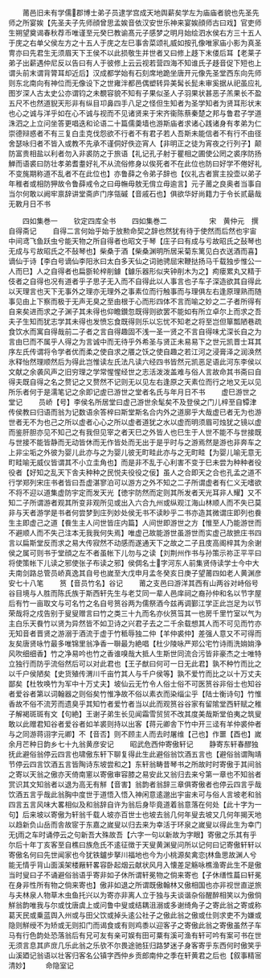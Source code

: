 <!-- { "loadSidebar": true } -->
　　莆邑旧未有学儒郡博士弟子员逮学宫成天地舆薪矣学左为庙庙者貌也先圣先师之所宴娭【先圣夫子先师顔曾思孟娭音依汉安世乐神来宴娭顔师古曰戏】官吏师生朔望奠谒春秋荐币唯谨至元癸巳教谕髙元子感梦之明月始绘泗水侯右方三十五人于庑之右单父侯左方之十五人于庑之左巳事舎菜颂礼威如按孔像唯家庙小影为真圣冑亦曰先君生无须眉天下王侯不以此损敬生并世者又曰修上趍下末偻后耳【老莱子弟子出薪遇仲尼反以告曰有人于彼修上云云视若营四海不知谁氏子趍音促下短也上谓头前末谓背膂耳却近后】汉成都学始有石刻席地跪坐唐开元像先圣堂西东向先师则东北南向有神位而无像设下之世雍泮都邑偶塑转异美髯长髭未审奚据从祀虽应礼图岁深人古太史公亦谓钧之未覩容貌不知有子果似圣人子羽果状甚恶子羔果长不盈五尺不也然道貎天形非有纵目卭鼻四手八足之怪但生知者为圣学知者为贤耳形状末也心之诚与洋乎如在心不诚与视而不见诸贤来于宋齐衞陈蔡秦楚之邦与鲁君子学道洙泗之上立问坐答更唱迭和论语二十篇儒羮墙也游斯庙者求诸心践诸身有孝弟为仁崇德辩惑者不有三复白圭克伐怨欲不行者不有君子若人吾斯未能信者不有行不由径舍瑟咏归者不皆入或教不先承不谨侗好佚迩宵人【非明正之徒为宵夜之行列子】颠防富贵相盐以利者勿入非裘防之于旅语【礼记孔子射于瞿相之圃使公罔之裘序防扬觯而语裘曰防壮孝弟耆耋好礼不从流俗修身以俟死者不在此位也防曰好学不倦好礼不变旄期称道不乱者不在此位也】亦鲁薛之令弟子辞也【仪礼古者賔主投壶以弟子年稚者或相防狎故令鲁薛戒令之曰毋幠毋敖无偝立毋逾言】元子莆之良奥者当事自当尔何敢以阙牢禀辞讲堂斋庐门序瓴磩【音戚石也】俱欲华好尚籍力于令长贰朂哉无斁月日不书



　　四如集巻一
　　钦定四库全书
　　四如集巻二　　　　　　宋　黄仲元　撰自得斋记
　　自得二言何始乎始于放勲命契之辞也然犹有待于使然而后然也宇宙中间鸢飞鱼跃虫兮能天物之所自得者也昭文于琴【庄子曰有成与亏故昭氏之鼔琴也无成与亏故昭氏之不鼔琴也】柴桑于酒【柴桑渊明所居采菊东篱见白衣送酒而喜】谪仙于诗【李白号谪仙李阳氷曰太白多天仙之词驰骋屈宋鞭挞扬马千载独步惟公一人而巳】人之自得者也扁斵轮梓削鐻【鐻乐器形似夹钟削木为之】痀瘘累丸又精于伎者之自得也况有道者乎子思子无入而不自得此以人事言也子车子深造欲其自得此以天理言也天下无事外之理亦无理外之事素位而行触事而与理俱左右逢原理熟而随事见由上下察而极于无声无臭之至由根于心而形四体不言而喻之妙之二子者所得有自来矣进而求之子渊子其未得也仰瞻鑚忽既得则欲罢不能如有所立卓尔上而求之吾夫子生知而犹志学其未得也发愤忘食既得则乐以忘忧不知老之将至岂但箪瓢陋巷疏食饮水而寓自得哉前二子者之言自得趣固不浅一圣一贤之不言自得味尤深长自之为言由巳而不属乎人得之为言诚中而无待乎外希圣与贤正未易易下之世元凯晋士耳其序左氏传谓将令学者优而柔之使自求之餍之饫之使自趣之若江河之浸膏泽之润涣然氷释怡然理顺然后为得此岂惟读左氏法凡读六经四书皆然元凯恶足语此河东李侯以文献之余袭风声之旧穷理之学常惺惺经世之志活泼泼盖难与俗人言故命其书斋曰自得夫既自得之名之赘记之又赘然不记则无以见左右逢原之天素位而行之地又无以见所乐者何于是濡笔记之余即记虗已游世之堂者名氏与年月日不书
　　虚巳游世之堂记
　　员峤【号】李侯名所居堂曰虚己游世余髦矣不及登侯之门儿梓至自镡津传侯教曰归语而翁为记数语余答梓曰斯堂斯名合内外之道廓乎大哉虚已者无为也游世者无不为也己之所以虚者心心之所以虚者道犹之水以虚而明须眉可烛犹之镜以虚而鉴肝胆亦见不知己之有我但见宰之者天巳之外皆人也巳生于人世不能不与世接既与世接不能皆静而无动皆休而无作皆处而无出于是乎时与之游焉然是游也非奔车之上非尘垢之外彼为婴儿此亦与之为婴儿彼无町畦此亦与之无町畦【为婴儿喻无意无町畦喻无威仪皆谓其不小立圭角也】而是非不乱于心利害不变于巳未尝为种种者役役者【好知之乱天下舎夫种种之民悦夫役役之佞】虽人之合即天之合也孔孟之道不行学郑列宋庄书者皆曰吾虚湛寥泊可以游方之外不知之二子所谓虚者有仁义无嗜欲不将不迎以道集虚防宇定而发天光【徳宇防然而定则其所发者天光耳非人耀】又不知二子所谓游者观其所变非观所见或出入六合九州或纵观江海山林顺人而不失已莫非与天者游学是书者何尝梦到庄列妙处侯无书不读眇乎二书亦造其微谓庄即列也飬生主即虚己之道【飬生主人问世皆庄内篇】人间世即游世之方【惟至人乃能游世而不避顺人而不失己注本无我我何失焉】唯虚己故能游世虽游世而实虚己故摭庄书四言以扁斯堂反而求之易大传寂然不动感而遂通天下之故之二子且庋高阁梓其为余谢侯之属可则书于堂顔之左不者虽帐下儿勿与之读【刘荆州作书与孙策示祢正平平曰将使策帐下儿读之邪使张子布读之邪】侯倜名士字河东人前集贤侍读学士今中大夫南剑路总管员峤真逸其自号也嵗至大戊申月孟冬癸亥日庚子望莆四如老人黄渊彦安七十八笔
　　筼【音员竹名】谷记
　　莆之支邑曰游洋其西有山两谷对峙俗号谷目境与人胜而陈氏族于斯西轩先生与老艾同一辈人邑庠祠之裔孙仲和名以节字屋后有竹一亩取文与可名竹之名自号筼谷两为儒祭酒今兹再调鄞江学正此岂足为以节荣哉将之戍告别于叟叟赠言曰竹之类三十九而名亦伙筼筜其一也房千里竹室以气为主白乐天飬竹以贤为异然皆不如卫诗之兴君子去之二千余载想其人而不可见而竹亦无知音者晋贤之游溺于酒流于虚于竹秪辱独二仲【羊仲裘仲】差强人意又不可得而友矣唐贤咏竹最多唯锦里翁净香一聨最为絶唱【杜少陵咏严郑公宅竹诗雨洗姢姢浄风吹细细香】竹之净易吟也竹之香谁嗅哉大抵人生斯世同流合污皆非豪杰之士唯特立独行而防乎流俗然后可以对此君也【王子猷曰何可一日无此君】孰不种竹而比之以千户侯陋矣【史货殖传渭川千亩竹其人与千户侯等】孰不爱竹而比之以十万丈夫鄙矣【杜牧唤竹为军中十万丈夫】坡仙云无竹令人俗士俗不可医筼谷非俗士也知谷者爱谷者第以词翰器之则俗矣竹惟净故不俗以素衣而染缁尘乎【陆士衡诗句】竹惟香故不俗不流芳而遗臭乎其知竹者爱竹者当以此而观筼谷谷家有留隂堂西轩赋之稚子解褐斑斑有文【句絶】王谢子弟生长见闻霜雪贸贸不改其度美哉斯堂伯夷之筑叟敢以此赠君知谷者爱谷者如羊裘则持以出客【蒋元卿舎下竹中开三迳有羊仲裘仲者与之同游蒋诩字元卿】不【音否】则不顾主人而去时屠维【己也】作噩【酉也】嵗余月芒种日韵乡七十九翁黄彦安记
　　昭武危西仲寄傲轩记
　　静寄东轩春醪独抚此避俗翁停云四言也啸傲东轩下聊复得此生此避俗翁饮酒五言也【避俗翁谓陶靖节停云四言饮酒五言皆陶诗东坡尝和之】东轩翁畴昔琴书之所故时时寄傲于其间翁之寄以天翁之傲亦天倚南窻以寄傲审容膝之易安此又翁归去来兮第一章也不知翁者赏识其文知翁者以退为高无有觧【音害】翁韵者翁辞三章俱寄傲者也停云四言乎哉饮酒五言乎哉此翁胸中度世于道悟入悟入神闲意逺邈出宇宙未可与俗人言坡老和翁四言五言风味大畧相似及和翁辞自许为翁后身毕竟道着翁意落在何处【此十字为一句】后来坡以寄傲为轩翁千载人坡亦百世士也坡去翁几何年叟去坡又几何年揭天地以趋新负山岳而舎故宧于东嘉之嵗叟以归去来为幸活于环泉之嵗叟以得此生为幸门无雨之车时诵停云之句新吾大殊故吾【六字一句以新故为字眼】寄傲之乐其有乎尔后十年丁亥客至自樵曰族危氏不逺征徴于天叟黄渊叟问所以记何曰记寄傲轩轩以寄傲名何曰先世闻家也今犹铁鑪步拏川福地也今为小桃源矣禽恋林鱼思故渊人兮能无情乎背山面溪架楼厰轩畧容卧起烟云献状风月入懐差足觞咏樵渔寄此生不是傲当时叟曰子不诵避俗翁语乎寄非如子休所谓轩冕物之倘来寄也【子休缮性萹曰轩冕在身非性所有物之倘来寄也】傲非如退之所谓既傲翰林又傲相国也亦非视世直逆旅与夫林泉人物草木虫鱼托兴以为寄亦非离人立于独与夫谈谐杂俗醒醉相笑以为傲倘觧翁韵唯我与尔或忱唐虞上或问鲁中叟或结耦沮溺或多谢绮角子之寄此翁之寄或称葛天民或乗蓝舆入州或与田父饮或掉头逺公社子之傲此翁之傲或仕则求吏不为嫌或隐则觧绶不为矫或无则扣门而谒食或有则鸡黍以迎客子之寄傲此翁之寄傲虽然子车马有行色韵处恐落翁后有兄可友有亲可娱有田可粟有溪可渔有轩可吟有案可书在世无须言息其庐庻几乐此翁之乐欤不尔畏途驰狂归路梦迷子身客寄乎东西何时傲笑乎山溪廼记翁语以壮客归客名公镇字西仲乡贡郎南仲之季在轩黄君之后也【叙事精宻清妙】
　　命隐室记
